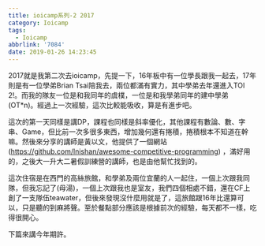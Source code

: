 ```yaml
---
title: ioicamp系列-2 2017
category: Ioicamp
tags:
  - Ioicamp
abbrlink: '7084'
date: 2019-01-26 14:23:45
---
```

2017就是我第二次去ioicamp，先提一下，16年板中有一位學長跟我一起去，17年則是有一位學弟Brian Tsai陪我去，兩位都滿有實力，其中學弟去年還進入TOI 2!。而我的隊友一位是和我同年的虞樸，一位是和我學弟同年的建中學弟(OT*n)。經過上一次經驗，這次比較能吸收，算是有進步吧。

這次的第一天同樣是講DP，課程也同樣是斜率優化，其他課程有數論、數、字串、Game，但比前一次多很多東西，增加幾何還有捲積，捲積根本不知道在幹嘛。然後來分享的講師是黃以文，他提供了一個網站(https://github.com/lnishan/awesome-competitive-programming) ，滿好用的，之後大一升大二暑假訓練營的講師，也是由他幫忙找到的。

這次住宿是在西門的高絲旅館，和學弟及兩位宜蘭的人一起住，一個上次跟我同隊，但我忘記了(母湯)，一個上次跟我也是室友，我們四個相處不錯，還在CF上創了一支隊伍teawater，但後來發現沒什麼用就是了，這旅館跟16年比還算可以，只是聽的到麻將聲。至於餐點部分應該是根據前次的經驗，每天都不一樣，吃得很開心。

下篇來講今年期許。